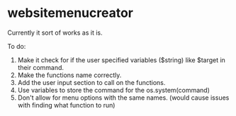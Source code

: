 # websitemenucreator

Currently it sort of works as it is.

To do:
1. Make it check for if the user specified variables ($string) like $target in their command.
2. Make the functions name correctly.
3. Add the user input section to call on the functions.
4. Use variables to store the command for the os.system(command)
5. Don't allow for menu options with the same names. (would cause issues with finding what function to run)
